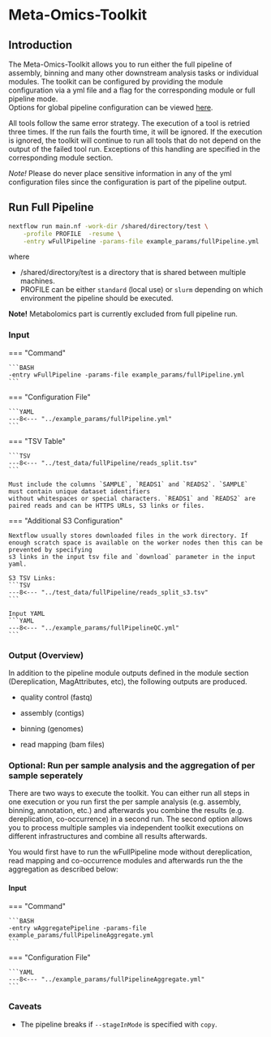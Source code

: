 # Meta-Omics-Toolkit

## Introduction

The Meta-Omics-Toolkit allows you to run either the full pipeline of assembly, binning and many other downstream analysis tasks or individual modules.
The toolkit can be configured by providing the module configuration via a yml file and a flag for the corresponding module or full pipeline mode.  
Options for global pipeline configuration can be viewed [here](pipeline_configuration.md).

All tools follow the same error strategy. The execution of a tool is retried three times. If the run fails the fourth time, it will be ignored.
If the execution is ignored, the toolkit will continue to run all tools that do not depend on the output of the failed tool run.
Exceptions of this handling are specified in the corresponding module section.

*Note!* Please do never place sensitive information in any of the yml configuration files since the configuration is part of the pipeline output.

## Run Full Pipeline

```BASH
nextflow run main.nf -work-dir /shared/directory/test \
	-profile PROFILE  -resume \
	-entry wFullPipeline -params-file example_params/fullPipeline.yml
```

where
 *  /shared/directory/test is a directory that is shared between multiple machines.
 * PROFILE can be either `standard` (local use) or `slurm` depending on which environment the pipeline should be executed.

**Note!** Metabolomics part is currently excluded from full pipeline run.


### Input

=== "Command"

    ```BASH
    -entry wFullPipeline -params-file example_params/fullPipeline.yml
    ```

=== "Configuration File"

    ```YAML
    ---8<--- "../example_params/fullPipeline.yml"
    ```

=== "TSV Table"

    ```TSV
    ---8<--- "../test_data/fullPipeline/reads_split.tsv"
    ```
  
    Must include the columns `SAMPLE`, `READS1` and `READS2`. `SAMPLE` must contain unique dataset identifiers
    without whitespaces or special characters. `READS1` and `READS2` are paired reads and can be HTTPS URLs, S3 links or files.

=== "Additional S3 Configuration"

    Nextflow usually stores downloaded files in the work directory. If enough scratch space is available on the worker nodes then this can be prevented by specifying
    s3 links in the input tsv file and `download` parameter in the input yaml.

    S3 TSV Links:
    ```TSV
    ---8<--- "../test_data/fullPipeline/reads_split_s3.tsv"
    ```

    Input YAML
    ```YAML
    ---8<--- "../example_params/fullPipelineQC.yml"
    ```

### Output (Overview)

In addition to the pipeline module outputs defined in the module section (Dereplication, MagAttributes, etc), the following outputs are produced. 

 * quality control (fastq) 

 * assembly (contigs)

 * binning (genomes)
 
 * read mapping (bam files)

### Optional: Run per sample analysis and the aggregation of per sample seperately

There are two ways to execute the toolkit. You can either run all steps in one execution or you run first the per sample analysis
(e.g. assembly, binning, annotation, etc.) and afterwards you combine the results (e.g. dereplication, co-occurrence) in a second run.
The second option allows you to process multiple samples via independent toolkit executions on different infrastructures and combine all
results afterwards.

You would first have to run the wFullPipeline mode without dereplication, read mapping and co-occurrence modules
and afterwards run the the aggregation as described below:

#### Input

=== "Command"

    ```BASH
    -entry wAggregatePipeline -params-file example_params/fullPipelineAggregate.yml
    ```

=== "Configuration File"

    ```YAML
    ---8<--- "../example_params/fullPipelineAggregate.yml"
    ```

### Caveats

* The pipeline breaks if `--stageInMode` is specified with `copy`.

